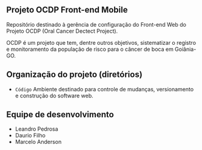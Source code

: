 ## Projeto OCDP Front-end Mobile
Repositório destinado à gerência de configuração do Front-end Web do Projeto OCDP (Oral Cancer Dectect Project).

OCDP é um projeto que tem, dentre outros objetivos, sistematizar o registro e monitoramento da população de risco para o câncer de boca em Goiânia-GO.


## Organização do projeto (diretórios)

- `Código` Ambiente destinado para controle de mudanças, versionamento e construção do software web.

## Equipe de desenvolvimento

- Leandro Pedrosa
- Daurio Filho
- Marcelo Anderson
